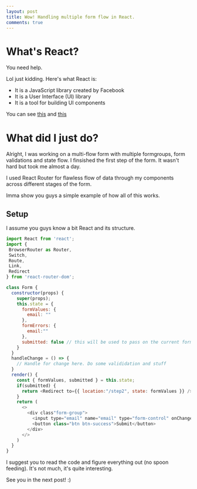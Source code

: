 ```yaml
---
layout: post
title: Wow! Handling multiple form flow in React.
comments: true
---
```


# What's React?

You need help.

Lol just kidding. Here's what React is:

* It is a JavaScript library created by Facebook
* It is a User Interface (UI) library
* It is a tool for building UI components

You can see [this](https://www.w3schools.com/whatis/whatis_react.asp) and [this](https://reactjs.org/)

# What did I just do?

Alright, I was working on a multi-flow form with multiple formgroups, form validations and state flow.
I finsished the first step of the form. It wasn't hard but took me almost a day.

I used React Router for flawless flow of data through my components across different stages of the form.

Imma show you guys a simple example of how all of this works.

## Setup

I assume you guys know a bit React and its structure.

```js
import React from 'react';
import {
 BrowserRouter as Router,
 Switch,
 Route,
 Link,
 Redirect
} from 'react-router-dom';

class Form {
  constructor(props) {
    super(props);
    this.state = {
      formValues: {
        email: ""
      },
      formErrors: {
        email:""
      },
      submitted: false // this will be used to pass on the current form values.
    }
  }
  handleChange = () => {
    // Handle for change here. Do some valididation and stuff
  }
  render() {
    const { formValues, submitted } = this.state;
    if(submitted) {
      return <Redirect to={{ location:"/step2", state: formValues }} /> // Simple!!
    }
    return (
      <>
        <div class"form-group">
          <input type="email" name="email" type="form-control" onChange={handleChange} placeholder="Enter your email ID" />
          <button class="btn btn-success">Submit</button>
        </div>
      </>
    )
  }
}
```

I suggest you to read the code and figure everything out (no spoon feeding). It's not much, it's quite interesting.

See you in the next post! :)
